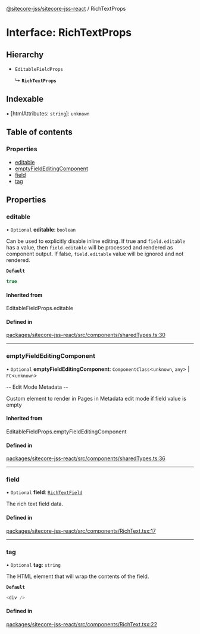 [@sitecore-jss/sitecore-jss-react](../README.md) / RichTextProps

# Interface: RichTextProps

## Hierarchy

- `EditableFieldProps`

  ↳ **`RichTextProps`**

## Indexable

▪ [htmlAttributes: `string`]: `unknown`

## Table of contents

### Properties

- [editable](RichTextProps.md#editable)
- [emptyFieldEditingComponent](RichTextProps.md#emptyfieldeditingcomponent)
- [field](RichTextProps.md#field)
- [tag](RichTextProps.md#tag)

## Properties

### editable

• `Optional` **editable**: `boolean`

Can be used to explicitly disable inline editing.
If true and `field.editable` has a value, then `field.editable` will be processed and rendered as component output. If false, `field.editable` value will be ignored and not rendered.

**`Default`**

```ts
true
```

#### Inherited from

EditableFieldProps.editable

#### Defined in

[packages/sitecore-jss-react/src/components/sharedTypes.ts:30](https://github.com/Sitecore/jss/blob/bc2477572/packages/sitecore-jss-react/src/components/sharedTypes.ts#L30)

___

### emptyFieldEditingComponent

• `Optional` **emptyFieldEditingComponent**: `ComponentClass`\<`unknown`, `any`\> \| `FC`\<`unknown`\>

-- Edit Mode Metadata --

Custom element to render in Pages in Metadata edit mode if field value is empty

#### Inherited from

EditableFieldProps.emptyFieldEditingComponent

#### Defined in

[packages/sitecore-jss-react/src/components/sharedTypes.ts:36](https://github.com/Sitecore/jss/blob/bc2477572/packages/sitecore-jss-react/src/components/sharedTypes.ts#L36)

___

### field

• `Optional` **field**: [`RichTextField`](RichTextField.md)

The rich text field data.

#### Defined in

[packages/sitecore-jss-react/src/components/RichText.tsx:17](https://github.com/Sitecore/jss/blob/bc2477572/packages/sitecore-jss-react/src/components/RichText.tsx#L17)

___

### tag

• `Optional` **tag**: `string`

The HTML element that will wrap the contents of the field.

**`Default`**

```ts
<div />
```

#### Defined in

[packages/sitecore-jss-react/src/components/RichText.tsx:22](https://github.com/Sitecore/jss/blob/bc2477572/packages/sitecore-jss-react/src/components/RichText.tsx#L22)
